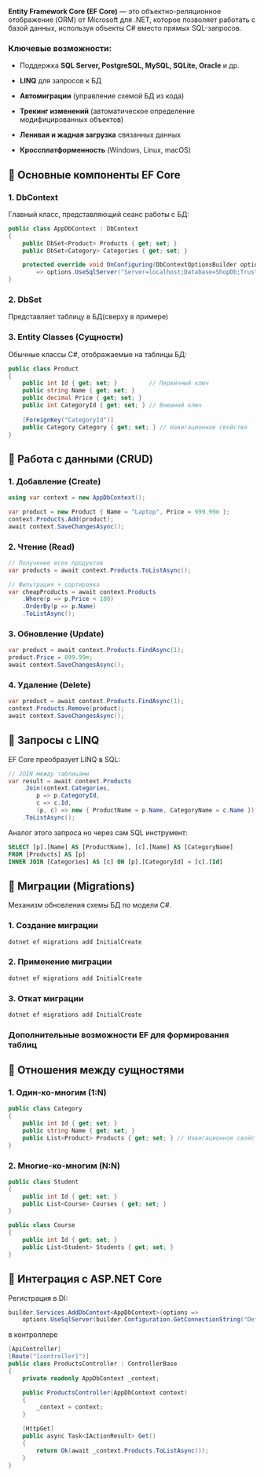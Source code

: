 **Entity Framework Core (EF Core)** — это объектно-реляционное отображение (ORM) от Microsoft для .NET, которое позволяет работать с базой данных, используя объекты C# вместо прямых SQL-запросов.
### **Ключевые возможности:**

- Поддержка **SQL Server, PostgreSQL, MySQL, SQLite, Oracle** и др.
    
- **LINQ** для запросов к БД
    
- **Автомиграции** (управление схемой БД из кода)
    
- **Трекинг изменений** (автоматическое определение модифицированных объектов)
    
- **Ленивая и жадная загрузка** связанных данных
    
- **Кроссплатформенность** (Windows, Linux, macOS)
  
## **🔹 Основные компоненты EF Core**

### **1. DbContext**

Главный класс, представляющий сеанс работы с БД:

```c#
public class AppDbContext : DbContext
{
    public DbSet<Product> Products { get; set; }
    public DbSet<Category> Categories { get; set; }

    protected override void OnConfiguring(DbContextOptionsBuilder options)
        => options.UseSqlServer("Server=localhost;Database=ShopDb;Trusted_Connection=True;");
}
```

### **2. DbSet**

Представляет таблицу в БД(сверху в примере)

### **3. Entity Classes (Сущности)**

Обычные классы C#, отображаемые на таблицы БД:

```c#
public class Product
{
    public int Id { get; set; }         // Первичный ключ
    public string Name { get; set; }
    public decimal Price { get; set; }
    public int CategoryId { get; set; } // Внешний ключ
    
    [ForeignKey("CategoryId")]
    public Category Category { get; set; } // Навигационное свойство
}
```

## **🔹 Работа с данными (CRUD)**

### **1. Добавление (Create)**

```c#
using var context = new AppDbContext();

var product = new Product { Name = "Laptop", Price = 999.99m };
context.Products.Add(product);
await context.SaveChangesAsync();
```

### **2. Чтение (Read)**

```c#
// Получение всех продуктов
var products = await context.Products.ToListAsync();

// Фильтрация + сортировка
var cheapProducts = await context.Products
    .Where(p => p.Price < 100)
    .OrderBy(p => p.Name)
    .ToListAsync();
```

### **3. Обновление (Update)**

```c#
var product = await context.Products.FindAsync(1);
product.Price = 899.99m;
await context.SaveChangesAsync();
```

### **4. Удаление (Delete)**

```c#
var product = await context.Products.FindAsync(1);
context.Products.Remove(product);
await context.SaveChangesAsync();
```


## **🔹 Запросы с LINQ**

EF Core преобразует LINQ в SQL:

```c#
// JOIN между таблицами
var result = await context.Products
    .Join(context.Categories,
        p => p.CategoryId,
        c => c.Id,
        (p, c) => new { ProductName = p.Name, CategoryName = c.Name })
    .ToListAsync();
```

Аналог этого запроса но через сам SQL инструмент:

```sql
SELECT [p].[Name] AS [ProductName], [c].[Name] AS [CategoryName]
FROM [Products] AS [p]
INNER JOIN [Categories] AS [c] ON [p].[CategoryId] = [c].[Id]
```
## **🔹 Миграции (Migrations)**

Механизм обновления схемы БД по модели C#.

### **1. Создание миграции**

```c#
dotnet ef migrations add InitialCreate
```

### **2. Применение миграции**

```c#
dotnet ef migrations add InitialCreate
```

### **3. Откат миграции**

```c#
dotnet ef migrations add InitialCreate
```

### Дополнительные возможности EF для формирования таблиц

## **🔹 Отношения между сущностями**
### **1. Один-ко-многим (1:N)**
```c#
public class Category
{
    public int Id { get; set; }
    public string Name { get; set; }
    public List<Product> Products { get; set; } // Навигационное свойство
}
```

### **2. Многие-ко-многим (N:N)**

```c#
public class Student
{
    public int Id { get; set; }
    public List<Course> Courses { get; set; }
}

public class Course
{
    public int Id { get; set; }
    public List<Student> Students { get; set; }
}
```

## **🔹 Интеграция с ASP.NET Core**

Регистрация в DI:

```c#
builder.Services.AddDbContext<AppDbContext>(options =>
    options.UseSqlServer(builder.Configuration.GetConnectionString("Default")));
```

в контроллере

```c#
[ApiController]
[Route("[controller]")]
public class ProductsController : ControllerBase
{
    private readonly AppDbContext _context;

    public ProductsController(AppDbContext context)
    {
        _context = context;
    }

    [HttpGet]
    public async Task<IActionResult> Get()
    {
        return Ok(await _context.Products.ToListAsync());
    }
}
```


